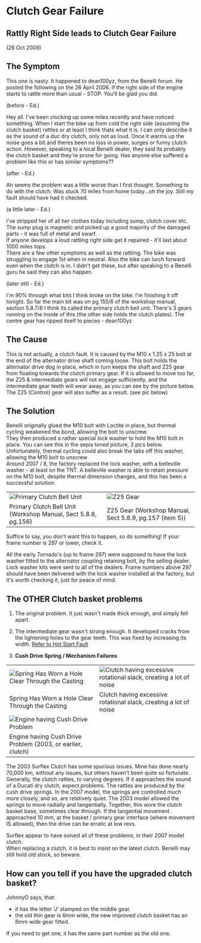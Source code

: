 # Clutch Gear Failure

## Rattly Right Side leads to Clutch Gear Failure

(26 Oct 2009)

## The Symptom

This one is nasty. It happened to dean100yz, from the Benelli forum. He posted the following on the 26 April 2006. If the right side of the engine starts to rattle more than usual - STOP. You'll be glad you did.

(before - Ed.)

Hey all. I've been clocking up some miles recently and have noticed something. When I start the bike up from cold the right side (assuming the clutch basket) rattles or at least I think thats what it is. I can only describe it as the sound of a duc dry clutch, only not as loud. Once it warms up the noise goes a bit and theres been no loss in power, surges or funny clutch action. However, speaking to a local Benelli dealer, they said its probably the clutch basket and they're prone for going. Has anyone else suffered a problem like this or has similar symptoms??

(after - Ed.)

Ah seems the problem was a little worse than I first thought. Something to do with the clutch. Was stuck 70 miles from home today...oh the joy. Still my fault should have had it checked.

(a little later - Ed.)

I've stripped her of all her clothes today including sump, clutch cover etc. The sump plug is magnetic and picked up a good majority of the damaged parts - it was full of metal and swarf.  
If anyone develops a loud rattling right side get it repaired - it'll last about 1000 miles tops.  
There are a few other symptoms as well as the rattling. The bike was struggling to engage 1st when in neutral. Also the bike can lurch forward even when the clutch is in. I didn't get these, but after speaking to a Benelli guru he said they can also happen.

(later still - Ed.)

I'm 90% through what bits I think broke on the bike. I'm finishing it off tonight. So far the main bit was on pg 155/6 of the workshop manual, section 5.8.7/8 I think its called the primary clutch bell unit. There's 3 gears running on the inside of this (the other side holds the clutch plates). The centre gear has ripped itself to pieces - dean100yz

## The Cause

This is not actually, a clutch fault. It is caused by the M10 x 1.25 x 25 bolt at the end of the alternator drive shaft coming loose. This bolt holds the alternator drive dog in place, which in turn keeps the shaft and Z25 gear from floating towards the clutch primary gear. If it is allowed to move too far, the Z25 & intermediate gears will not engage sufficiently, and the intermediate gear teeth will wear away, as you can see by the picture below. The Z25 (Control) gear will also suffer as a result. (see pic below)

## The Solution

Benelli originally glued the M10 bolt with Loctite in place, but thermal cycling weakened the bond, allowing the bolt to unscrew.  
They then produced a rather special lock washer to hold the M10 bolt in place. You can see this in the sepia toned picture, 3 pics below. Unfortunately, thermal cycling could also break the tabs off this washer, allowing the M10 bolt to unscrew  
Around 2007 / 8, the factory replaced the lock washer, with a belleville washer - at least on the TNT. A belleville washer is able to retain pressure on the M10 bolt, despite thermal dimension changes, and this has been a successful solution.

|     |     |
| --- | --- |
| ![Primary Clutch Bell Unit](/images/08_Clutch/WWWStuffedPrimaryClutchBellUnit.jpg) | ![Z25 Gear](/images/08_Clutch/WWWControlAlternatorGear.jpg)|
| Primary Clutch Bell Unit (Workshop Manual, Sect 5.8.8, pg.156) | Z25 Gear (Workshop Manual, Sect 5.8.9, pg.157 (item 5)) |

Suffice to say, you don't want this to happen, so do something! If your frame number is 297 or lower, check it.

All the early Tornado's (up to frame 297)  were supposed to have the lock washer fitted to the alternator coupling retaining bolt, by the selling dealer.
Lock washer kits were sent to all of the dealers.
Frame numbers above 297 should have been delivered with the lock washer installed at the factory, but it's worth checking it, just for peace of mind.

## The OTHER Clutch basket problems

1. The original problem. It just wasn't made thick enough, and simply fell apart.
2. The intermediate gear wasn't strong enough. It developed cracks from the lightening holes to the gear teeth.
This was fixed by increasing its width. [Refer to Hot Start Fault](/10_Diagnostics/Hot%20Start%20Problem)

3. **Cush Drive Spring / Mechanism Failures**

|     |     |
| --- | --- |
| ![Spring Has Worn a Hole Clear Through the Casting](/images/08_Clutch/ClutchBasketHoleFailure.jpg) | ![Clutch having excessive rotational slack, creating a lot of noise](/images/08_Clutch/colintornado_2003_0106brokeclutch.jpg) |
| Spring Has Worn a Hole Clear Through the Casting | Clutch having excessive rotational slack, creating a lot of noise |
| ![Engine having Cush Drive Problem](/images/08_Clutch/LaurenceBrokenClutch.jpg) |     |
| Engine having Cush Drive Problem (2003, or earlier, clutch) |     |

The 2003 Surflex Clutch has some spurious issues. Mine has done nearly 70,000 km, without any issues, but others haven't been quite so fortunate. Generally, the clutch rattles, to varying degrees. If it approaches the sound of a Ducati dry clutch, expect problems.
The rattles are produced by the cush drive springs. In the 2007 model, the springs are controlled much more closely, and so, are relatively quiet.
The 2003 model allowed the springs to move radially and tangentially. Together, this wore the clutch basket base, sometimes clear through.
If the tangential movement approached 10 mm, at the basket / primary gear interface (where movement IS allowed), then the drive can be erratic at low revs.

Surflex appear to have solved all of these problems, in their 2007 model clutch.  
When replacing a clutch, it is best to insist on the latest clutch. Benelli may still hold old stock, so beware.

## How can you tell if you have the upgraded clutch basket?

JohnnyO says, that:

- it has the letter 'J' stamped on the middle gear.
- the old thin gear is 6mm wide, the new improved clutch basket has an 8mm wide gear fitted.  

If you need to get one, it has the same part number as the old one.

